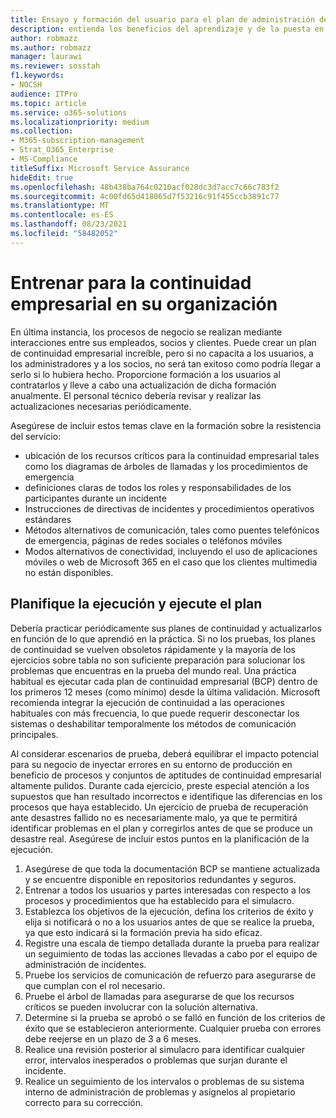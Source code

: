 ```yaml
---
title: Ensayo y formación del usuario para el plan de administración de la continuidad empresarial de Enterprise
description: entienda los beneficios del aprendizaje y de la puesta en práctica de forma regular de su plan de continuidad empresarial.
author: robmazz
ms.author: robmazz
manager: laurawi
ms.reviewer: sosstah
f1.keywords:
- NOCSH
audience: ITPro
ms.topic: article
ms.service: o365-solutions
ms.localizationpriority: medium
ms.collection:
- M365-subscription-management
- Strat_O365_Enterprise
- MS-Compliance
titleSuffix: Microsoft Service Assurance
hideEdit: true
ms.openlocfilehash: 48b438ba764c0210acf028dc3d7acc7c66c783f2
ms.sourcegitcommit: 4c00fd65d418065d7f53216c91f455ccb3891c77
ms.translationtype: MT
ms.contentlocale: es-ES
ms.lasthandoff: 08/23/2021
ms.locfileid: "58482052"
---
```

# <a name="train-for-business-continuity-in-your-organization"></a>Entrenar para la continuidad empresarial en su organización

En última instancia, los procesos de negocio se realizan mediante interacciones entre sus empleados, socios y clientes. Puede crear un plan de continuidad empresarial increíble, pero si no capacita a los usuarios, a los administradores y a los socios, no será tan exitoso como podría llegar a serlo si lo hubiera hecho. Proporcione formación a los usuarios al contratarlos y lleve a cabo una actualización de dicha formación anualmente. El personal técnico debería revisar y realizar las actualizaciones necesarias periódicamente.

Asegúrese de incluir estos temas clave en la formación sobre la resistencia del servicio:

- ubicación de los recursos críticos para la continuidad empresarial tales como los diagramas de árboles de llamadas y los procedimientos de emergencia
- definiciones claras de todos los roles y responsabilidades de los participantes durante un incidente
- Instrucciones de directivas de incidentes y procedimientos operativos estándares
- Métodos alternativos de comunicación, tales como puentes telefónicos de emergencia, páginas de redes sociales o teléfonos móviles
- Modos alternativos de conectividad, incluyendo el uso de aplicaciones móviles o web de Microsoft 365 en el caso que los clientes multimedia no están disponibles.

## <a name="plan-the-exercise-and-exercise-the-plan"></a>Planifique la ejecución y ejecute el plan

Debería practicar periódicamente sus planes de continuidad y actualizarlos en función de lo que aprendió en la práctica. Si no los pruebas, los planes de continuidad se vuelven obsoletos rápidamente y la mayoría de los ejercicios sobre tabla no son suficiente preparación para solucionar los problemas que encuentras en la prueba del mundo real. Una práctica habitual es ejecutar cada plan de continuidad empresarial (BCP) dentro de los primeros 12 meses (como mínimo) desde la última validación. Microsoft recomienda integrar la ejecución de continuidad a las operaciones habituales con más frecuencia, lo que puede requerir desconectar los sistemas o deshabilitar temporalmente los métodos de comunicación principales.  

Al considerar escenarios de prueba, deberá equilibrar el impacto potencial para su negocio de inyectar errores en su entorno de producción en beneficio de procesos y conjuntos de aptitudes de continuidad empresarial altamente pulidos.
Durante cada ejercicio, preste especial atención a los supuestos que han resultado incorrectos e identifique las diferencias en los procesos que haya establecido. Un ejercicio de prueba de recuperación ante desastres fallido no es necesariamente malo, ya que te permitirá identificar problemas en el plan y corregirlos antes de que se produce un desastre real. Asegúrese de incluir estos puntos en la planificación de la ejecución.

1. Asegúrese de que toda la documentación BCP se mantiene actualizada y se encuentre disponible en repositorios redundantes y seguros.
2. Entrenar a todos los usuarios y partes interesadas con respecto a los procesos y procedimientos que ha establecido para el simulacro.
3. Establezca los objetivos de la ejecución, defina los criterios de éxito y elija si notificará o no a los usuarios antes de que se realice la prueba, ya que esto indicará si la formación previa ha sido eficaz.
4. Registre una escala de tiempo detallada durante la prueba para realizar un seguimiento de todas las acciones llevadas a cabo por el equipo de administración de incidentes.
5. Pruebe los servicios de comunicación de refuerzo para asegurarse de que cumplan con el rol necesario.
6. Pruebe el árbol de llamadas para asegurarse de que los recursos críticos se pueden involucrar con la solución alternativa.
7. Determine si la prueba se aprobó o se falló en función de los criterios de éxito que se establecieron anteriormente. Cualquier prueba con errores debe reejerse en un plazo de 3 a 6 meses.
8. Realice una revisión posterior al simulacro para identificar cualquier error, intervalos inesperados o problemas que surjan durante el incidente.
9. Realice un seguimiento de los intervalos o problemas de su sistema interno de administración de problemas y asígnelos al propietario correcto para su corrección.
